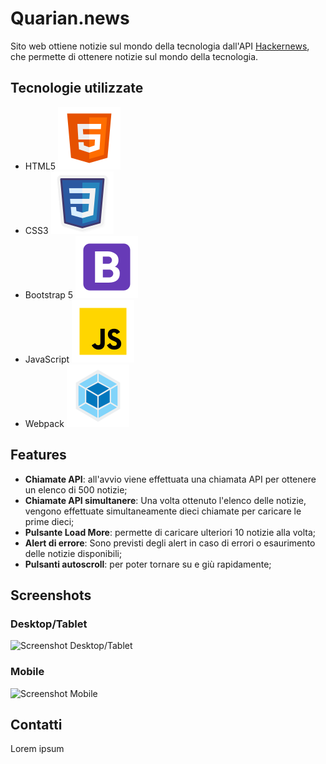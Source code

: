 # Quarian.news

Sito web ottiene notizie sul mondo della tecnologia dall'API [Hackernews](https://github.com/HackerNews/API), che permette di ottenere notizie sul mondo della tecnologia.

## Tecnologie utilizzate
- HTML5 ![](src/assets/images/html-icon.png)
- CSS3  ![](src/assets/images/css-icon.png)
- Bootstrap 5 ![](src/assets/images/bootstrap-icon.png)
- JavaScript ![](src/assets/images/javascript-icon.png)
- Webpack ![](src/assets/images/webpack-icon.png)

## Features
- **Chiamate API**: all'avvio viene effettuata una chiamata API per ottenere un elenco di 500 notizie;
- **Chiamate API simultanere**: Una volta ottenuto l'elenco delle notizie, vengono effettuate simultaneamente dieci chiamate per caricare le prime dieci;
- **Pulsante Load More**: permette di caricare ulteriori 10 notizie alla volta;
- **Alert di errore**: Sono previsti degli alert in caso di errori o esaurimento delle notizie disponibili;
- **Pulsanti autoscroll**: per poter tornare su e giù rapidamente;

## Screenshots
### Desktop/Tablet
![Screenshot Desktop/Tablet](url_del_tuo_screenshot_desktop_tablet)

### Mobile
![Screenshot Mobile](url_del_tuo_screenshot_mobile)

## Contatti
Lorem ipsum
